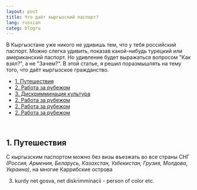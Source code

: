 ```yaml
---
layout: post
title: Что даёт кыргызский паспорт?
lang: russian
categ: blogru
---
```


В Кыргызстане уже никого не удивишь тем, что у тебя российский паспорт. Можно слегка удивить, показав какой-нибудь турецкий или американский паспорт. Но удивление будет выражаться вопросом "Как взял?", а не "Зачем?". В этой статье, я решил поразмышлять на тему того, что даёт кыргызское гражданство.

<ul class="index">
<li><a href="#travel">1. Путешествия</a></li>
<li><a href="#work">2. Работа за рубежом</a></li>
<li><a href="#bank">3. Дискримминация культура</a></li>
<li><a href="#business">2. Работа за рубежом</a></li>
<li><a href="#remote">2. Работа за рубежом</a></li>
<li><a href="#salary">2. Работа за рубежом</a></li>
</ul>

<a name="travel"></a><br>
## 1. Путешествия

С кыргызским паспортом можно без визы въезжать во все страны СНГ _(Россия, Армения, Беларусь, Казахстан, Узбекистан, Грузия, Молдова, Украина)_, на многие Каррибские острова


3. kurdy net gosva, net diskrimminacii - person of color etc. 
